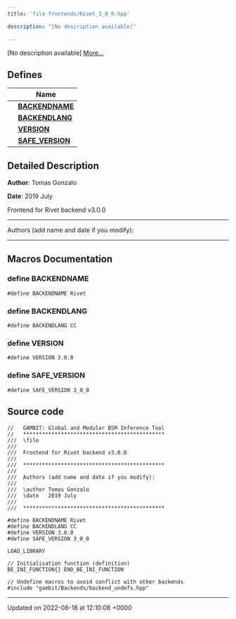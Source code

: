 ```yaml
---
title: 'file frontends/Rivet_3_0_0.hpp'

description: "[No description available]"

---
```







[No description available] [More...](#detailed-description)

## Defines

|                | Name           |
| -------------- | -------------- |
|  | **[BACKENDNAME](/documentation/code/gambit_2-2/files/rivet__3__0__0_8hpp/#define-backendname)**  |
|  | **[BACKENDLANG](/documentation/code/gambit_2-2/files/rivet__3__0__0_8hpp/#define-backendlang)**  |
|  | **[VERSION](/documentation/code/gambit_2-2/files/rivet__3__0__0_8hpp/#define-version)**  |
|  | **[SAFE_VERSION](/documentation/code/gambit_2-2/files/rivet__3__0__0_8hpp/#define-safe-version)**  |

## Detailed Description


**Author**: Tomas Gonzalo 

**Date**: 2019 July

Frontend for Rivet backend v3.0.0



------------------

Authors (add name and date if you modify):



------------------




## Macros Documentation

### define BACKENDNAME

```
#define BACKENDNAME Rivet
```


### define BACKENDLANG

```
#define BACKENDLANG CC
```


### define VERSION

```
#define VERSION 3.0.0
```


### define SAFE_VERSION

```
#define SAFE_VERSION 3_0_0
```


## Source code

```
//   GAMBIT: Global and Modular BSM Inference Tool
//   *********************************************
///  \file
///
///  Frontend for Rivet backend v3.0.0
///
///  *********************************************
///
///  Authors (add name and date if you modify):
///
///  \author Tomas Gonzalo
///  \date   2019 July
///
///  *********************************************

#define BACKENDNAME Rivet
#define BACKENDLANG CC
#define VERSION 3.0.0
#define SAFE_VERSION 3_0_0

LOAD_LIBRARY

// Initialisation function (definition)
BE_INI_FUNCTION{} END_BE_INI_FUNCTION

// Undefine macros to avoid conflict with other backends
#include "gambit/Backends/backend_undefs.hpp"
```


-------------------------------

Updated on 2022-08-18 at 12:10:08 +0000
